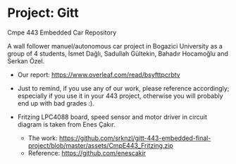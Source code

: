 # Project: Gitt
Cmpe 443 Embedded Car Repository

A wall follower manuel/autonomous car project in Bogazici University as a group of 4 students, İsmet Dağlı, Sadullah Gültekin,  Bahadır Hocamoğlu and Serkan Özel.

* Our report: https://www.overleaf.com/read/bsyfttpcrbtv

* Just to remind, if you use any of our work, please reference accordingly; especially if you use it in your 443 project, otherwise you will probably end up with bad grades :).

* Fritzing LPC4088 board, speed sensor and motor driver in circuit diagram is taken from Enes Çakır. 
    * The work: https://github.com/srknzl/gitt-443-embedded-final-project/blob/master/assets/CmpE443_Fritzing.zip
    * Reference: https://github.com/enescakir

